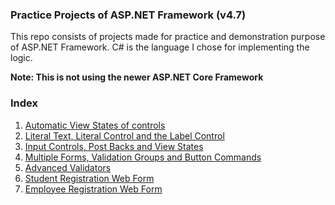 ### Practice Projects of ASP.NET Framework (v4.7)
This repo consists of projects made for practice and demonstration purpose of ASP.NET Framework.
C# is the language I chose for implementing the logic. 

**Note: This is not using the newer ASP.NET Core Framework**

### Index
1. [Automatic View States of controls](/FirstPage/)
2. [Literal Text, Literal Control and the Label Control](/LiteralControlAndText/)
3. [Input Controls, Post Backs and View States](/UserInputControls/)
4. [Multiple Forms, Validation Groups and Button Commands](/MultipleForms/)
5. [Advanced Validators](/AdvancedValidation/)
6. [Student Registration Web Form](/FirstStudDb/)
7. [Employee Registration Web Form](/EmpManagement/)